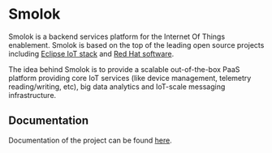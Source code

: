 # Smolok

Smolok is a backend services platform for the Internet Of Things enablement. Smolok is based on the top of the leading
open source projects including [Eclipse IoT stack](http://iot.eclipse.org) and [Red Hat software](https://www.redhat.com/en).

The idea behind Smolok is to provide a scalable out-of-the-box PaaS platform providing core IoT services (like device
management, telemetry reading/writing, etc), big data analytics and IoT-scale messaging infrastructure.

## Documentation

Documentation of the project can be found [here](documentation.md).